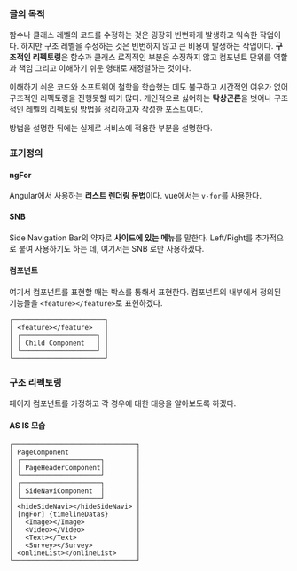 ### 글의 목적
함수나 클래스 레벨의 코드를 수정하는 것은 굉장히 빈번하게 발생하고 익숙한 작업이다.
하지만 구조 레벨을 수정하는 것은 빈번하지 않고 큰 비용이 발생하는 작업이다.
**구조적인 리펙토링**은 함수과 클래스 로직적인 부분은 수정하지 않고
컴포넌트 단위를 역할과 책임 그리고 이해하기 쉬운 형태로 재정렬하는 것이다.

이해하기 쉬운 코드와 소프트웨어 철학을 학습했는 데도 불구하고 시간적인 여유가 없어
구조적인 리펙토링을 진행못할 때가 많다.
개인적으로 싫어하는 **탁상곤론**을 벗어나 구조적인 레벨의 리펙토링 방법을 정리하고자 작성한 포스트이다.

방법을 설명한 뒤에는 실제로 서비스에 적용한 부분을 설명한다.

### 표기정의
#### ngFor
Angular에서 사용하는 **리스트 렌더링 문법**이다. vue에서는 `v-for`를 사용한다.
#### SNB
Side Navigation Bar의 약자로 **사이드에 있는 메뉴**를 말한다. Left/Right를 추가적으로 붙여 사용하기도 하는 데, 여기서는 SNB 로만 사용하겠다.
#### 컴포넌트
여기서 컴포넌트를 표현할 때는 박스를 통해서 표현한다. 컴포넌트의 내부에서 정의된 기능들을 `<feature></feature>`로 표현하겠다.
```
┌───────────────────────┐
│ <feature></feature>   │
│ ┌───────────────────┐ │
│ │ Child Component   │ │
│ └───────────────────┘ │
└───────────────────────┘
```

### 구조 리펙토링
페이지 컴포넌트를 가정하고 각 경우에 대한 대응을 알아보도록 하겠다.
#### AS IS 모습
```
┌───────────────────────────────┐
│ PageComponent                 │
│ ┌────────────────────┐        │
│ │ PageHeaderComponent│        │
│ └────────────────────┘        │
│ ┌────────────────────┐        │
│ │ SideNaviComponent  │        │
│ └────────────────────┘        │
│ <hideSideNavi></hideSideNavi> │
│ [ngFor] {timelineDatas}       │
│   <Image></Image>             │
│   <Video></Video>             │
│   <Text></Text>               │
│   <Survey></Survey>           │
│ <onlineList></onlineList>     │
└───────────────────────────────┘
```